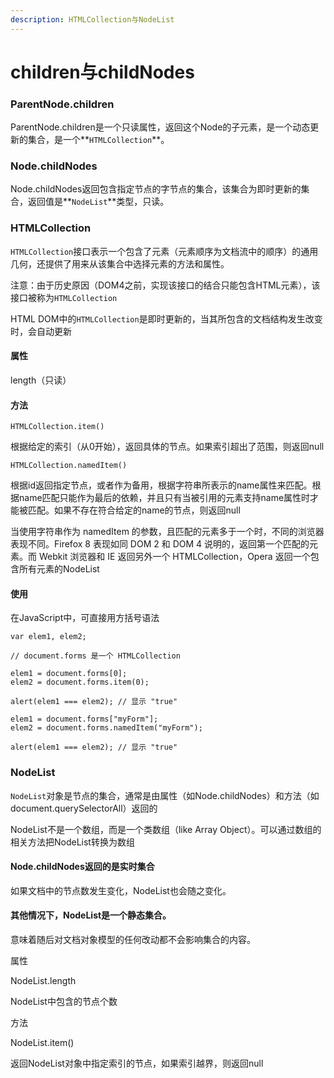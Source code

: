 ```yaml
---
description: HTMLCollection与NodeList
---
```


# children与childNodes

### ParentNode.children

ParentNode.children是一个只读属性，返回这个Node的子元素，是一个动态更新的集合，是一个**`HTMLCollection`**。

### Node.childNodes

Node.childNodes返回包含指定节点的字节点的集合，该集合为即时更新的集合，返回值是**`NodeList`**类型，只读。

### HTMLCollection

`HTMLCollection`接口表示一个包含了元素（元素顺序为文档流中的顺序）的通用几何，还提供了用来从该集合中选择元素的方法和属性。

注意：由于历史原因（DOM4之前，实现该接口的结合只能包含HTML元素），该接口被称为`HTMLCollection`

HTML DOM中的`HTMLCollection`是即时更新的，当其所包含的文档结构发生改变时，会自动更新

#### 属性

length（只读）

#### 方法

`HTMLCollection.item()`

根据给定的索引（从0开始），返回具体的节点。如果索引超出了范围，则返回null

`HTMLCollection.namedItem()`

根据id返回指定节点，或者作为备用，根据字符串所表示的name属性来匹配。根据name匹配只能作为最后的依赖，并且只有当被引用的元素支持name属性时才能被匹配。如果不存在符合给定的name的节点，则返回null

当使用字符串作为 namedItem 的参数，且匹配的元素多于一个时，不同的浏览器表现不同。Firefox 8 表现如同 DOM 2 和 DOM 4 说明的，返回第一个匹配的元素。而 Webkit 浏览器和 IE 返回另外一个 HTMLCollection，Opera 返回一个包含所有元素的NodeList

#### 使用

在JavaScript中，可直接用方括号语法

```text
var elem1, elem2;

// document.forms 是一个 HTMLCollection

elem1 = document.forms[0];
elem2 = document.forms.item(0);

alert(elem1 === elem2); // 显示 "true"

elem1 = document.forms["myForm"];
elem2 = document.forms.namedItem("myForm");

alert(elem1 === elem2); // 显示 "true"
```

### NodeList

`NodeList`对象是节点的集合，通常是由属性（如Node.childNodes）和方法（如document.querySelectorAll）返回的

NodeList不是一个数组，而是一个类数组（like Array Object）。可以通过数组的相关方法把NodeList转换为数组

#### Node.childNodes返回的是实时集合

如果文档中的节点数发生变化，NodeList也会随之变化。

#### 其他情况下，NodeList是一个静态集合。

意味着随后对文档对象模型的任何改动都不会影响集合的内容。

属性

NodeList.length

NodeList中包含的节点个数

方法

NodeList.item\(\)

返回NodeList对象中指定索引的节点，如果索引越界，则返回null





